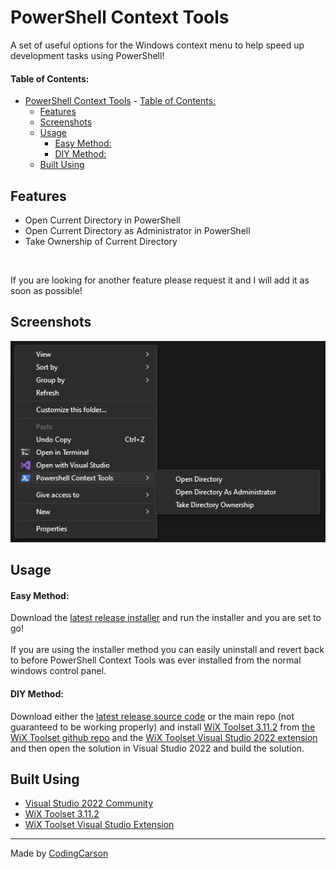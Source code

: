 # PowerShell Context Tools
A set of useful options for the Windows context menu to help speed up development tasks using PowerShell!

#### Table of Contents:
- [PowerShell Context Tools](#powershell-context-tools)
      - [Table of Contents:](#table-of-contents)
  - [Features](#features)
  - [Screenshots](#screenshots)
  - [Usage](#usage)
      - [Easy Method:](#easy-method)
      - [DIY Method:](#diy-method)
  - [Built Using](#built-using)

## Features
- Open Current Directory in PowerShell
- Open Current Directory as Administrator in PowerShell
- Take Ownership of Current Directory

</br>

If you are looking for another feature please request it and I will add it as soon as possible!

## Screenshots
![PowerShell Context Tools Screenshot](/assets/screenshots/contextmenu-screenshot.png?raw=true)

## Usage
#### <b>Easy Method:</b>
Download the [latest release installer](https://github.com/TheCodingCarson/PowershellContextTools/releases) and run the installer and you are set to go! </br></br> If you are using the installer method you can easily uninstall and revert back to before PowerShell Context Tools was ever installed from the normal windows control panel.

#### <b>DIY Method:</b>
Download either the [latest release source code](https://github.com/TheCodingCarson/PowershellContextTools/releases) or the main repo (not guaranteed to be working properly) and install [WiX Toolset 3.11.2](https://github.com/wixtoolset/wix3/releases/tag/wix3112rtm) from [the WiX Toolset github repo](https://github.com/wixtoolset/wix3) and the [WiX Toolset Visual Studio 2022 extension](https://marketplace.visualstudio.com/items?itemName=WixToolset.WixToolsetVisualStudio2022Extension) and then open the solution in Visual Studio 2022 and build the solution.

## Built Using
- [Visual Studio 2022 Community](https://visualstudio.microsoft.com/vs/community/)
- [WiX Toolset 3.11.2](https://github.com/wixtoolset/wix3/releases/tag/wix3112rtm)
- [WiX Toolset Visual Studio Extension](https://marketplace.visualstudio.com/items?itemName=WixToolset.WixToolsetVisualStudio2022Extension)

---
Made by [CodingCarson](https://www.youtube.com/@CodingCarson)